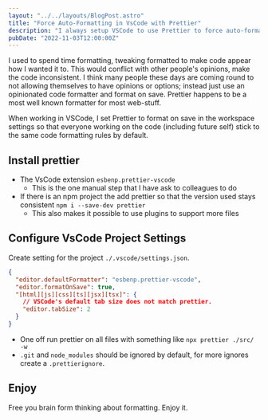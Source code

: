 ```yaml
---
layout: "../../layouts/BlogPost.astro"
title: "Force Auto-Formatting in VsCode with Prettier"
description: "I always setup VSCode to use Prettier to force auto-format all our js/web code at work, these are my setup notes."
pubDate: "2022-11-03T12:00:00Z"
---
```


I used to spend time formatting, tweaking formatted to make code appear how I wanted it to.
This would conflict with other people's opinions, make the code inconsistent.
I think many people these days are coming round to not allowing themselves to have opinions or options; instead just use an opinionated code formatter and format on save.
Prettier happens to be a most well known formatter for most web-stuff.

When working in VSCode, I set Prettier to format on save in the workspace settings so that everyone working on the code (including future self) stick to the same code formatting rules by default.

## Install prettier

- The VsCode extension `esbenp.prettier-vscode`
  - This is the one manual step that I have ask to colleagues to do
- If there is an npm project the add prettier so that the version used stays consistent `npm i --save-dev prettier`
  - This also makes it possible to use plugins to support more files

## Configure VsCode Project Settings

Create setting for the project `./.vscode/settings.json`.

```json
{
  "editor.defaultFormatter": "esbenp.prettier-vscode",
  "editor.formatOnSave": true,
  "[html][js][css][ts][jsx][tsx]": {
    // VSCode's default tab size does not match prettier.
    "editor.tabSize": 2
  }
}
```

- One off run prettier on all files with something like `npx prettier ./src/ -w`
- `.git` and `node_modules` should be ignored by default, for more ignores create a `.prettierignore`.

## Enjoy

Free you brain form thinking about formatting. Enjoy it.

